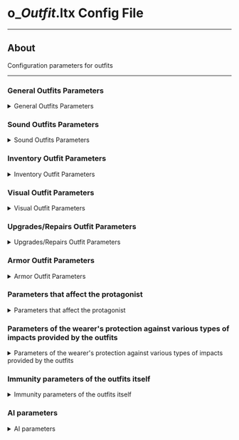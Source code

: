 # o_*Outfit*.ltx Config File

___

## About

Configuration parameters for outfits

___

### General Outfits Parameters

<details>
    <summary>General Outfits Parameters</summary>

| Parameter name | Parameter description | Example value | Value Data Type | Possible parameter values and their descriptions |
|---|---|---|:---:|---|
| GroupControlSection |  | spawn_group |  |  |
| $spawn | Outfit Directory in the [Level Editor](../../../../modding-tools/sdk/level-editor/level-editor.md) | "outfit\cs_light_novice_outfit" |  |  |
| cform | Skeleton model | skeleton |  | parameter for dynamic objects; necessary for correct creation of the skeleton model |
| discovery_dependency | Outdated parameter used in early SoC builds. Needed for discovery or improvement after working with scientists |  |  |  |
| class | Engine outfit class | EQU_STLK |  |  |
| default_to_ruck | whether the outfit will be moved to the backpack instead of the slot when picked up | true |  | true - 1 - on (Yes)<br> false - 0 - off (No) |
| sprint_allowed | It is possible to run in this outfit | true |  | true - 1 - on (Yes)<br> false - 0 - off (No) |
| kind | Kind of item to group into the appropriate section in the [Item Spawner](../../../../modding-tools/in-game-editors/item-spawner.md) | o_light<br> o_medium<br> o_sci<br> o_heavy |  |  |
| cost | base price | 32340 |  |  |
| community | To which faction the outfit belongs | dolg | army<br> csky<br> stalker<br> killer<br> dolg<br> bandit<br> freedom<br> monolith<br> isg<br> greh<br> ecolog<br> renegade |  |
| helmet_avaliable | Is a helmet available for this outfit | true |  | true - 1 - on (Yes)<br> false - 0 - off (No) |
| backpack_avaliable | Is a backpack available for this outfit | true |  | true - 1 - on (Yes)<br> false - 0 - off (No) |
| artefact_count  |  |  |  |  |
| can_trade |  | true |  | true - 1 - on (Yes)<br> false - 0 - off (No) |
| use_condition  |  |  |  |  |

</details>

### Sound Outfits Parameters

<details>
    <summary>Sound Outfits Parameters</summary>

| Parameter name | Parameter description | Example value | Value Data Type | Possible parameter values and their descriptions |
|---|---|---|:---:|---|
| snd_on_take |  | outfit |  |  |

</details>

### Inventory Outfit Parameters

<details>
    <summary>Inventory Outfit Parameters</summary>

| Parameter name | Parameter description | Example value | Value Data Type | Possible parameter values and their descriptions |
|---|---|---|:---:|---|
| full_icon_name | the icon of the protagonist in a full-suit | npc_icon_svoboda_light_outfit | Not used (used only in the SoC inventory) |  |
| full_scale_icon | Coordinates of the protagonist icon in full suit | 10, 11 | Not used (used only in the SoC inventory) |  |
| character_portrait | Portrait of the NPC or protagonist wearing the outfit | ui_inGame2_csky_1_2 |  |  |
| inv_grid_height | Icon height | 3 | number of 50x50 pixels cells |  |
| inv_grid_width | Icon width | 2 | number of 50x50 pixels cells |  |
| inv_grid_x | Coordinate of the upper left corner of the icon on a 50x50 pixel grid on the X axis | 116 | number of cells indented to the right |  |
| inv_grid_y | Coordinate of the upper left corner of the icon on a 50x50 pixel grid on the Y axis | 0 | number of cells indenting downward |  |
| inv_name | Inventory name | csky_light_novice_outfit_name |  |  |
| inv_name_short | Inventory short name | csky_light_novice_outfit_name |  |  |
| inv_weight | Inventory weight | 5.48 | The number is given in kilograms |  |
| description | Description in inventory | csky_light_novice_outfit_description |  |  |
| slot | Inventory slot number | 6 | 0 - knives (may be crashing)<br>1 - pistols (may be crashing)<br>2 - shotguns, machine guns, rifles, grenade launchers (may be crashing)<br>3 - grenades (may be crashing)<br>4 - binoculars (may be crashing)<br>5 - bolts (may be crashing)<br>6 - outfits |  |

</details>

### Visual Outfit Parameters

<details>
    <summary>Visual Outfit Parameters</summary>

| Parameter name | Parameter description | Example value | Value Data Type | Possible parameter values and their descriptions |
|---|---|---|:---:|---|
| player_hud_section | First-person HUD section | actor_hud_cs1 |  |  |
| visual | Outfit visual | dynamics\outfit\cs_light_outfit |  |  |
| actor_visual | Visual of a character in outfit | actors\stalker_nebo\stalker_nebo_1 |  |  |
| npc_visual | Visual of an NPC in outfit | actors\stalker_nebo\stalker_nebo_1 |  |  |

</details>

### Upgrades/Repairs Outfit Parameters

<details>
    <summary>Upgrades/Repairs Outfit Parameters</summary>

| Parameter name | Parameter description | Example value | Value Data Type | Possible parameter values and their descriptions |
|---|---|---|:---:|---|
| upgrades |  | up_gr_firstab_sunrise_3, up_gr_seconab_sunrise_3, up_gr_thirdab_sunrise_3 |  |  |
| installed_upgrades | installed upgrades |  |  |  |
| upgrade_scheme | upgrade_scheme | up_scheme_sunrise_1 |  |  |
| repair_type | item type for repair tools | outfit |  |  |
| repair_part_bonus |  | 0.17 |  |  |
| upgr_icon_x | the X coordinate of the upper left corner of the icon in the repair window | 953 | Specified in pixels |  |
| upgr_icon_y | top-left corner coordinate of the icon in the Y axis repair window | 365 | Specified in pixels |  |
| upgr_icon_width | Width of the icon in the repair window | 309 | Specified in pixels |  |
| upgr_icon_height | icon height in the repair window | 142 | Specified in pixels |  |

</details>

### Armor Outfit Parameters

<details>
    <summary>Armor Outfit Parameters</summary>

| Parameter name | Parameter description | Example value | Value Data Type | Possible parameter values and their descriptions |
|---|---|---|:---:|---|
| artefact_count | Number of artifact cells initially available | 1 |  |  |
| immunities_sect | Costume Immunities Section | sect_light_novice_outfit_immunities |  |  |
| control_inertion_factor | inertia in the outfit | 1 |  |  |
| use1_functor |  | gameplay_disguise.menu_patch |  |  |
| use1_action_functor |  | gameplay_disguise.menu_patch_action |  |  |
| additional_inventory_weight | Maximum weight at which the protagonist can walk and additional carrying weight| 5 | Specified in kilograms |  |
| additional_inventory_weight2 |  | 5 | Specified in kilograms |  |

</details>

### Parameters that affect the protagonist

<details>
    <summary>Parameters that affect the protagonist</summary>

| Parameter name | Parameter description | Example value | Value Data Type | Possible parameter values and their descriptions |
|---|---|---|:---:|---|
| bones_koeff_protection | Parameter coefficients of the "persistence" of the protagonist's bones in the outfit | actor_armor_cs1 |  |  |
| hit_fraction_actor | General protection | 0.75 |  |  |
| power_loss | Responsible for fatigue | 0.05 | Specified in percent |  |
| bleeding_restore_speed | Responsible for stopping bleeding |  | Specified in percent |  |
| health_restore_speed | Responsible for restoring health |  | Specified in percent |  |
| power_restore_speed | Responsible for restoring powers |  | Specified in percent |  |

</details>

### Parameters of the wearer's protection against various types of impacts provided by the outfits

<details>
    <summary>Parameters of the wearer's protection against various types of impacts provided by the outfits</summary>

| Parameter name | Parameter description | Example value | Value Data Type | Possible parameter values and their descriptions |
|---|---|---|:---:|---|
| burn_protection | Protection against fire | 0.145 |  |  |
| shock_protection | Protection against electric shock | 0.96 |  |  |
| radiation_protection | Radiation protection | 0.0025 |  |  |
| chemical_burn_protection | Chemicals Protection  | 0.037 |  |  |
| telepatic_protection | Psi Protection | 0 |  |  |
| strike_protection | Strike protection | 0.045 |  |  |
| explosion_protection | Explosion/shrapnel protection | 0.24 |  |  |
| wound_protection | Protection from Wounds | 0.31 |  |  |
| fire_wound_protection | Protection from firearms | 0.25 |  |  |

</details>

### Immunity parameters of the outfits itself

<details>
    <summary>Immunity parameters of the outfits itself</summary>

| Parameter name | Parameter description | Example value | Value Data Type | Possible parameter values and their descriptions |
|---|---|---|:---:|---|
| burn_immunity | Immunity to fire exposure | 0.25 |  |  |
| chemical_burn_immunity | Immunity to chemical exposure | 0.07 |  |  |
| explosion_immunity | Immunity to effects from explosions/shrapnel | 0.2 |  |  |
| fire_wound_immunity | Immunity to exposure from firearms | 0.075 |  |  |
| radiation_immunity | Immunity to exposure from radiation | 0.0 |  |  |
| shock_immunity | Immunity to exposure to electricity | 0.03 |  |  |
| strike_immunity | Immunity to impact from strikes | 0.0 |  |  |
| telepatic_immunity | Immunity to psi exposure | 0.0 |  |  |
| wound_immunity | Immunity to the effects of wounds | 0.122 |  |  |

</details>

### AI parameters

<details>
    <summary>AI parameters</summary>

| Parameter name | Parameter description | Example value | Value Data Type | Possible parameter values and their descriptions |
|---|---|---|:---:|---|
| ef_equipment_type | Preference for NPCs | 3 |  |  |

</details>
